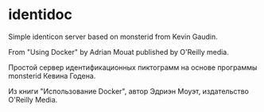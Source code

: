 # identidoc

Simple identicon server based on monsterid from Kevin Gaudin.

From "Using Docker" by Adrian Mouat published by O'Reilly media.

Простой сервер идентификационных пиктограмм на основе программы monsterid Кевина Годена.

Из книги "Использование Docker", автор Эдриэн Моуэт, издательство O'Reilly Media.
